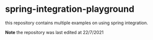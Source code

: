 # spring-integration-playground
this repository contains multiple examples on using spring integration.

**Note** the repository was last edited at 22/7/2021
